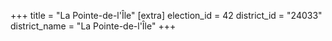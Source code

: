 +++
title = "La Pointe-de-l'Île"
[extra]
election_id = 42
district_id = "24033"
district_name = "La Pointe-de-l'Île"
+++
